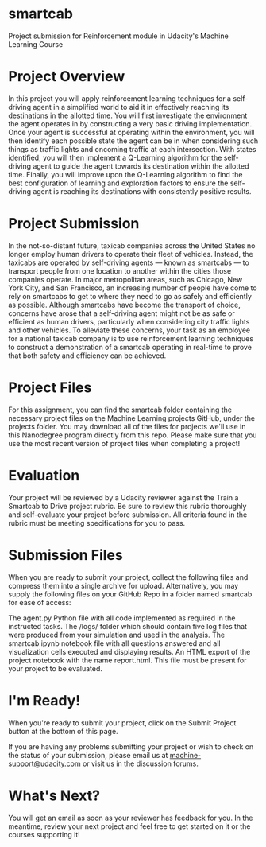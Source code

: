# smartcab
Project submission for Reinforcement module in Udacity's Machine Learning Course

# Project Overview
In this project you will apply reinforcement learning techniques for a self-driving agent in a simplified world to aid it in effectively reaching its destinations in the allotted time. You will first investigate the environment the agent operates in by constructing a very basic driving implementation. Once your agent is successful at operating within the environment, you will then identify each possible state the agent can be in when considering such things as traffic lights and oncoming traffic at each intersection. With states identified, you will then implement a Q-Learning algorithm for the self-driving agent to guide the agent towards its destination within the allotted time. Finally, you will improve upon the Q-Learning algorithm to find the best configuration of learning and exploration factors to ensure the self-driving agent is reaching its destinations with consistently positive results.

# Project Submission
In the not-so-distant future, taxicab companies across the United States no longer employ human drivers to operate their fleet of vehicles. Instead, the taxicabs are operated by self-driving agents — known as smartcabs — to transport people from one location to another within the cities those companies operate. In major metropolitan areas, such as Chicago, New York City, and San Francisco, an increasing number of people have come to rely on smartcabs to get to where they need to go as safely and efficiently as possible. Although smartcabs have become the transport of choice, concerns have arose that a self-driving agent might not be as safe or efficient as human drivers, particularly when considering city traffic lights and other vehicles. To alleviate these concerns, your task as an employee for a national taxicab company is to use reinforcement learning techniques to construct a demonstration of a smartcab operating in real-time to prove that both safety and efficiency can be achieved.

# Project Files
For this assignment, you can find the smartcab folder containing the necessary project files on the Machine Learning projects GitHub, under the projects folder. You may download all of the files for projects we'll use in this Nanodegree program directly from this repo. Please make sure that you use the most recent version of project files when completing a project!

# Evaluation
Your project will be reviewed by a Udacity reviewer against the Train a Smartcab to Drive project rubric. Be sure to review this rubric thoroughly and self-evaluate your project before submission. All criteria found in the rubric must be meeting specifications for you to pass.

# Submission Files
When you are ready to submit your project, collect the following files and compress them into a single archive for upload. Alternatively, you may supply the following files on your GitHub Repo in a folder named smartcab for ease of access:

The agent.py Python file with all code implemented as required in the instructed tasks.
The /logs/ folder which should contain five log files that were produced from your simulation and used in the analysis.
The smartcab.ipynb notebook file with all questions answered and all visualization cells executed and displaying results.
An HTML export of the project notebook with the name report.html. This file must be present for your project to be evaluated.

# I'm Ready!
When you're ready to submit your project, click on the Submit Project button at the bottom of this page.

If you are having any problems submitting your project or wish to check on the status of your submission, please email us at machine-support@udacity.com or visit us in the discussion forums.

# What's Next?
You will get an email as soon as your reviewer has feedback for you. In the meantime, review your next project and feel free to get started on it or the courses supporting it!
